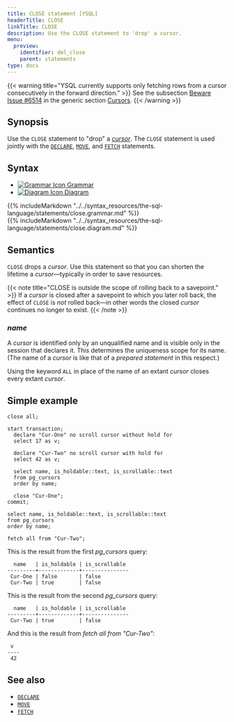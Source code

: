 ```yaml
---
title: CLOSE statement [YSQL]
headerTitle: CLOSE
linkTitle: CLOSE
description: Use the CLOSE statement to 'drop' a cursor.
menu:
  preview:
    identifier: dml_close
    parent: statements
type: docs
---
```


{{< warning title="YSQL currently supports only fetching rows from a cursor consecutively in the forward direction." >}}
See the subsection [Beware Issue #6514](../../../cursors/#beware-issue-6514) in the generic section [Cursors](../../../cursors/).
{{< /warning >}}

## Synopsis

Use the `CLOSE` statement to "drop" a _[cursor](../../../cursors/)_. The `CLOSE` statement is used jointly with the [`DECLARE`](../dml_declare), [`MOVE`](../dml_move), and [`FETCH`](../dml_fetch) statements.

## Syntax

<ul class="nav nav-tabs nav-tabs-yb">
  <li >
    <a href="#grammar" class="nav-link active" id="grammar-tab" data-toggle="tab" role="tab" aria-controls="grammar" aria-selected="true">
      <img src="/icons/file-lines.svg" alt="Grammar Icon">
      Grammar
    </a>
  </li>
  <li>
    <a href="#diagram" class="nav-link" id="diagram-tab" data-toggle="tab" role="tab" aria-controls="diagram" aria-selected="false">
      <img src="/icons/diagram.svg" alt="Diagram Icon">
      Diagram
    </a>
  </li>
</ul>

<div class="tab-content">
  <div id="grammar" class="tab-pane fade show active" role="tabpanel" aria-labelledby="grammar-tab">
  {{% includeMarkdown "../../syntax_resources/the-sql-language/statements/close.grammar.md" %}}
  </div>
  <div id="diagram" class="tab-pane fade" role="tabpanel" aria-labelledby="diagram-tab">
  {{% includeMarkdown "../../syntax_resources/the-sql-language/statements/close.diagram.md" %}}
  </div>
</div>

## Semantics

`CLOSE` drops a _cursor_. Use this statement so that you can shorten the lifetime a _cursor_—typically in order to save resources.

{{< note title="CLOSE is outside the scope of rolling back to a savepoint." >}}
If a _cursor_ is closed after a savepoint to which you later roll back, the effect of `CLOSE` is _not_ rolled back—in other words the closed _cursor_ continues no longer to exist.
{{< /note >}}

### *name*

A _cursor_ is identified only by an unqualified name and is visible only in the session that declares it. This determines the uniqueness scope for its name. (The name of a  _cursor_ is like that of a _prepared statement_ in this respect.)

Using the keyword `ALL` in place of the name of an extant _cursor_ closes every extant _cursor_.

## Simple example


```plpgsql
close all;

start transaction;
  declare "Cur-One" no scroll cursor without hold for
  select 17 as v;

  declare "Cur-Two" no scroll cursor with hold for
  select 42 as v;

  select name, is_holdable::text, is_scrollable::text
  from pg_cursors
  order by name;
  
  close "Cur-One";
commit;

select name, is_holdable::text, is_scrollable::text
from pg_cursors
order by name;

fetch all from "Cur-Two";
```

This is the result from the first _pg_cursors_ query:

```output
  name   | is_holdable | is_scrollable 
---------+-------------+---------------
 Cur-One | false       | false
 Cur-Two | true        | false
```

This is the result from the second _pg_cursors_ query:

```output
  name   | is_holdable | is_scrollable 
---------+-------------+---------------
 Cur-Two | true        | false
```

And this is the result from _fetch all from "Cur-Two"_:

```output
 v  
----
 42
```

## See also

- [`DECLARE`](../dml_declare)
- [`MOVE`](../dml_move)
- [`FETCH`](../dml_fetch)
